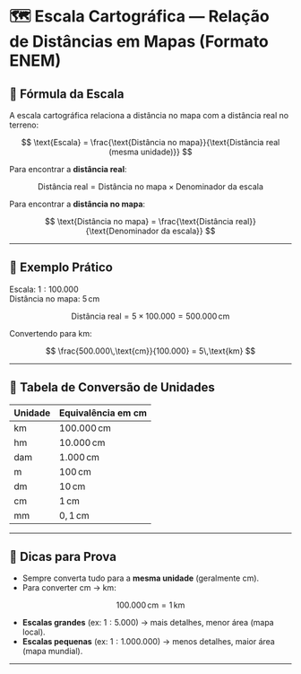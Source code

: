 # 🗺️ Escala Cartográfica — Relação de Distâncias em Mapas (Formato ENEM)

## 📐 Fórmula da Escala

A escala cartográfica relaciona a distância no mapa com a distância real no terreno:

$$
\text{Escala} = \frac{\text{Distância no mapa}}{\text{Distância real (mesma unidade)}}
$$

Para encontrar a **distância real**:

$$
\text{Distância real} = \text{Distância no mapa} \times \text{Denominador da escala}
$$

Para encontrar a **distância no mapa**:

$$
\text{Distância no mapa} = \frac{\text{Distância real}}{\text{Denominador da escala}}
$$

---

## 🧠 Exemplo Prático

Escala: $1:100.000$  
Distância no mapa: $5\,\text{cm}$

$$
\text{Distância real} = 5 \times 100.000 = 500.000\,\text{cm}
$$

Convertendo para km:

$$
\frac{500.000\,\text{cm}}{100.000} = 5\,\text{km}
$$

---

## 📏 Tabela de Conversão de Unidades

| Unidade | Equivalência em cm      |
|---------|--------------------------|
| km      | $100.000\,\text{cm}$     |
| hm      | $10.000\,\text{cm}$      |
| dam     | $1.000\,\text{cm}$       |
| m       | $100\,\text{cm}$         |
| dm      | $10\,\text{cm}$          |
| cm      | $1\,\text{cm}$           |
| mm      | $0{,}1\,\text{cm}$       |

---

## 📌 Dicas para Prova

- Sempre converta tudo para a **mesma unidade** (geralmente cm).
- Para converter cm → km:

$$
100.000\,\text{cm} = 1\,\text{km}
$$

- **Escalas grandes** (ex: $1:5.000$) → mais detalhes, menor área (mapa local).
- **Escalas pequenas** (ex: $1:1.000.000$) → menos detalhes, maior área (mapa mundial).

---

